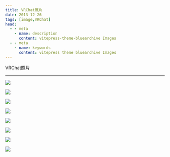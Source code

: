 ```yaml
---
title: VRChat照片
date: 2013-12-26
tags: [image,VRChat]
head:
  - - meta
    - name: description
      content: vitepress-theme-bluearchive Images
  - - meta
    - name: keywords
      content: vitepress theme bluearchive Images
---
```


VRChat照片

---

![](/VRChat/VRChat_2024-08-22_04-34-04.355_3840x2160_wrld_6c3d9b41-1cc3-4f8d-9081-7ead17bf232f.png)

![](/VRChat/VRChat_2024-08-22_03-49-42.254_3840x2160_wrld_9b26bf9f-e0c9-4b46-9bc9-1f88e271d7e5.png)

![](/VRChat_2024-08-22_03-43-54.999_3840x2160_wrld_9b26bf9f-e0c9-4b46-9bc9-1f88e271d7e5.png)

![](/VRChat_2024-08-22_03-40-48.641_3840x2160_wrld_9b26bf9f-e0c9-4b46-9bc9-1f88e271d7e5.png)

![](/VRChat_2024-08-19_02-47-36.447_3840x2160_wrld_9b26bf9f-e0c9-4b46-9bc9-1f88e271d7e5.png)

![](/VRChat_2024-08-19_02-46-11.428_3840x2160_wrld_9b26bf9f-e0c9-4b46-9bc9-1f88e271d7e5.png)

![](/VRChat_2024-08-18_04-49-37.185_3840x2160_wrld_7d2af18c-e4a1-4084-9cd2-b27432b45980.png)

![](/VRChat_2024-08-16_04-09-22.042_1920x1080_wrld_96460268-8c89-438f-b8f2-2ea2f1ed1ce7.png)
